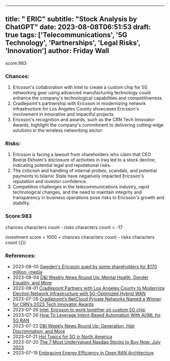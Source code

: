 
---
title: " ERIC"
subtitle: "Stock Analysis by ChatGPT"
date: 2023-08-08T06:51:53
draft: true
tags: ['Telecommunications', '5G Technology', 'Partnerships', 'Legal Risks', 'Innovation']
author: Friday Wall
---

score:983
### Chances:
1. Ericsson's collaboration with Intel to create a custom chip for 5G networking gear using advanced manufacturing technology could enhance the company's technological capabilities and competitiveness.
2. Cradlepoint's partnership with Ericsson in modernizing network infrastructure for Los Angeles County showcases Ericsson's involvement in innovative and impactful projects.
3. Ericsson's recognition and awards, such as the CRN Tech Innovator Awards, highlight the company's commitment to delivering cutting-edge solutions in the wireless networking sector.
### Risks:
1. Ericsson is facing a lawsuit from shareholders who claim that CEO Boerje Ekholm's disclosure of activities in Iraq led to a stock decline, indicating potential legal and reputational risks.
2. The criticism and handling of internal probes, scandals, and potential payments to Islamic State have negatively impacted Ericsson's reputation and investor confidence.
3. Competitive challenges in the telecommunications industry, rapid technological changes, and the need to maintain integrity and transparency in business operations pose risks to Ericsson's growth and stability.
### Score:983
chances characters count - risks characters count = -17

investment score = 1000 + chances characters count - risks characters count
{{<tradingview symbol="NASDAQ:ERIC">}}
### References:
- 2023-08-05 [Sweden's Ericsson sued by some shareholders for $170 million -media](https://finance.yahoo.com/news/swedens-ericsson-sued-shareholders-170-174813259.html?.tsrc=rss)
- 2023-08-04 [D&I Weekly News Round Up: Mental Health, Gender Equality, and More](https://finance.yahoo.com/news/d-weekly-news-round-mental-180000643.html?.tsrc=rss)
- 2023-08-01 [Cradlepoint Partners with Los Angeles County to Modernize Election Network Infrastructure with 5G-Optimized Hybrid WAN](https://finance.yahoo.com/news/cradlepoint-partners-los-angeles-county-140000922.html?.tsrc=rss)
- 2023-07-28 [Cradlepoint’s NetCloud Private Networks Named a Winner for CRN’s 2023 Tech Innovator Awards](https://finance.yahoo.com/news/cradlepoint-netcloud-private-networks-named-171400549.html?.tsrc=rss)
- 2023-07-26 [Intel, Ericsson to work together on custom 5G chip](https://finance.yahoo.com/news/intel-ericsson-together-custom-5g-201515433.html?.tsrc=rss)
- 2023-07-26 [How To Leverage Intent-Based Automation With AI/ML for 5G RAN](https://finance.yahoo.com/news/leverage-intent-based-automation-ai-164500451.html?.tsrc=rss)
- 2023-07-22 [D&I Weekly News Round Up: Generation, Hair Discrimination, and More](https://finance.yahoo.com/news/d-weekly-news-round-generation-164500165.html?.tsrc=rss)
- 2023-07-21 [Hot Topics for 5G in North America](https://finance.yahoo.com/news/hot-topics-5g-north-america-185300428.html?.tsrc=rss)
- 2023-07-20 [The 7 Most Undervalued Nasdaq Stocks to Buy Now: July 2023](https://finance.yahoo.com/news/7-most-undervalued-nasdaq-stocks-190741200.html?.tsrc=rss)
- 2023-07-19 [Embracing Energy Efficiency in Open RAN Architecture](https://finance.yahoo.com/news/embracing-energy-efficiency-open-ran-153000973.html?.tsrc=rss)


                